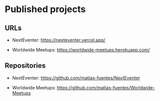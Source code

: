 # Published projects

## URLs

- NextEventer: https://nexteventer.vercel.app/

- Worldwide Meetups: https://worldwide-meetups.herokuapp.com/

## Repositories

- NextEventer: https://github.com/matias-fuentes/NextEventer

- Worldwide Meetups: https://github.com/matias-fuentes/Worldwide-Meetups
